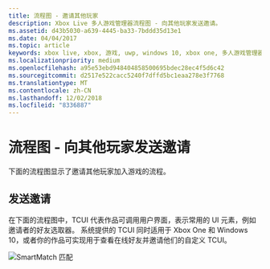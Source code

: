 ```yaml
---
title: 流程图 - 邀请其他玩家
description: Xbox Live 多人游戏管理器流程图 - 向其他玩家发送邀请。
ms.assetid: d43b5030-a639-4445-ba33-7bddd35d13e1
ms.date: 04/04/2017
ms.topic: article
keywords: xbox live, xbox, 游戏, uwp, windows 10, xbox one, 多人游戏管理器, 流程图
ms.localizationpriority: medium
ms.openlocfilehash: a95e53ebd948404858500695bdec28ec4f5d6c42
ms.sourcegitcommit: d2517e522cacc5240f7dffd5bc1eaa278e3f7768
ms.translationtype: MT
ms.contentlocale: zh-CN
ms.lasthandoff: 12/02/2018
ms.locfileid: "8336887"
---
```

# <a name="flowchart---send-an-invitation-to-another-player"></a>流程图 - 向其他玩家发送邀请

下面的流程图显示了邀请其他玩家加入游戏的流程。

## <a name="send-invites"></a>发送邀请

在下面的流程图中，TCUI 代表作品可调用用户界面，表示常用的 UI 元素，例如邀请者的好友选取器。 系统提供的 TCUI 同时适用于 Xbox One 和 Windows 10，或者你的作品可实现用于查看在线好友并邀请他们的自定义 TCUI。

![SmartMatch 匹配](../../../images/multiplayer/mpm-send-invites.png)
